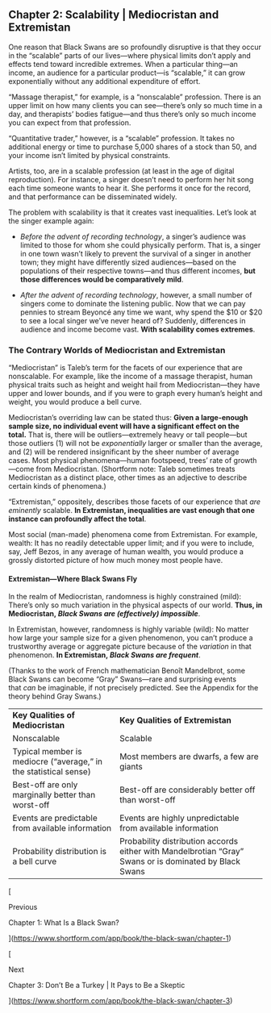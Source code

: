 ## Chapter 2: Scalability | Mediocristan and Extremistan

One reason that Black Swans are so profoundly disruptive is that they occur in the “scalable” parts of our lives—where physical limits don’t apply and effects tend toward incredible extremes. When a particular thing—an income, an audience for a particular product—is “scalable,” it can grow exponentially without any additional expenditure of effort.

“Massage therapist,” for example, is a “nonscalable” profession. There is an upper limit on how many clients you can see—there’s only so much time in a day, and therapists’ bodies fatigue—and thus there’s only so much income you can expect from that profession.

“Quantitative trader,” however, is a “scalable” profession. It takes no additional energy or time to purchase 5,000 shares of a stock than 50, and your income isn’t limited by physical constraints.

Artists, too, are in a scalable profession (at least in the age of digital reproduction). For instance, a singer doesn’t need to perform her hit song each time someone wants to hear it. She performs it once for the record, and that performance can be disseminated widely.

The problem with scalability is that it creates vast inequalities. Let’s look at the singer example again:

- _Before the advent of recording technology_, a singer’s audience was limited to those for whom she could physically perform. That is, a singer in one town wasn’t likely to prevent the survival of a singer in another town; they might have differently sized audiences—based on the populations of their respective towns—and thus different incomes, **but those differences would be comparatively mild**.
    
- _After the advent of recording technology_, however, a small number of singers come to dominate the listening public. Now that we can pay pennies to stream Beyoncé any time we want, why spend the $10 or $20 to see a local singer we’ve never heard of? Suddenly, differences in audience and income become vast. **With scalability comes extremes**.
    

### The Contrary Worlds of Mediocristan and Extremistan

“Mediocristan” is Taleb’s term for the facets of our experience that are nonscalable. For example, like the income of a massage therapist, human physical traits such as height and weight hail from Mediocristan—they have upper and lower bounds, and if you were to graph every human’s height and weight, you would produce a bell curve.

Mediocristan’s overriding law can be stated thus: **Given a large-enough sample size, no individual event will have a significant effect on the total.** That is, there will be outliers—extremely heavy or tall people—but those outliers (1) will not be _exponentially_ larger or smaller than the average, and (2) will be rendered insignificant by the sheer number of average cases. Most physical phenomena—human footspeed, trees’ rate of growth—come from Mediocristan. (Shortform note: Taleb sometimes treats Mediocristan as a distinct place, other times as an adjective to describe certain kinds of phenomena.)

“Extremistan,” oppositely, describes those facets of our experience that _are eminently_ scalable. **In Extremistan, inequalities are vast enough that one instance can profoundly affect the total**.

Most social (man-made) phenomena come from Extremistan. For example, wealth: It has no readily detectable upper limit; and if you were to include, say, Jeff Bezos, in any average of human wealth, you would produce a grossly distorted picture of how much money most people have.

#### Extremistan—Where Black Swans Fly

In the realm of Mediocristan, randomness is highly constrained (mild): There’s only so much variation in the physical aspects of our world. **Thus, in Mediocristan, _Black Swans are (effectively) impossible_**.

In Extremistan, however, randomness is highly variable (wild): No matter how large your sample size for a given phenomenon, you can’t produce a trustworthy average or aggregate picture because of the _variation_ in that phenomenon. **In Extremistan, _Black Swans are frequent_**.

(Thanks to the work of French mathematician Benoît Mandelbrot, some Black Swans can become “Gray” Swans—rare and surprising events that _can_ be imaginable, if not precisely predicted. See the Appendix for the theory behind Gray Swans.)

|   |   |
|---|---|
|**Key Qualities of Mediocristan**|**Key Qualities of Extremistan**|
|Nonscalable|Scalable|
|Typical member is mediocre (“average,” in the statistical sense)|Most members are dwarfs, a few are giants|
|Best-off are only marginally better than worst-off|Best-off are considerably better off than worst-off|
|Events are predictable from available information|Events are highly unpredictable from available information|
|Probability distribution is a bell curve|Probability distribution accords either with Mandelbrotian “Gray” Swans or is dominated by Black Swans|

[

Previous

Chapter 1: What Is a Black Swan?

](https://www.shortform.com/app/book/the-black-swan/chapter-1)

[

Next

Chapter 3: Don’t Be a Turkey | It Pays to Be a Skeptic

](https://www.shortform.com/app/book/the-black-swan/chapter-3)